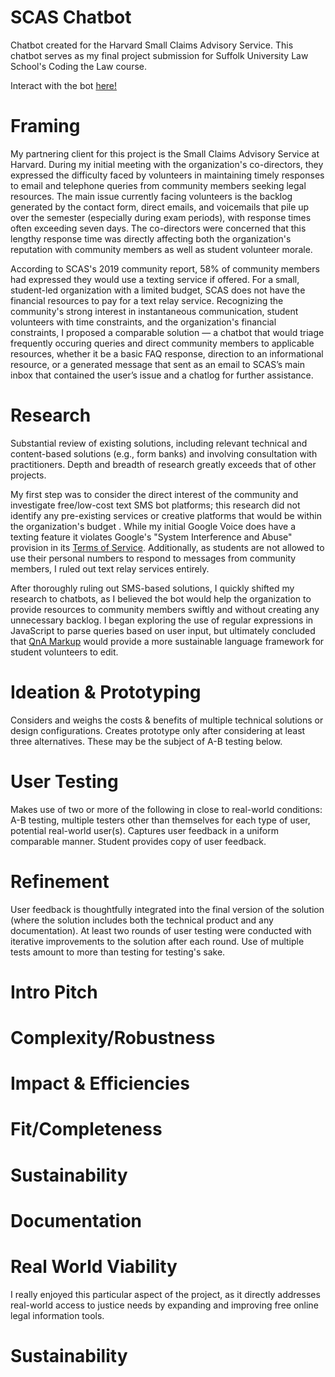 # SCAS Chatbot
Chatbot created for the Harvard Small Claims Advisory Service. This chatbot serves as my final project submission for Suffolk University Law School's Coding the Law course.
 
Interact with the bot [here!]( https://beantownbrit.github.io/scaschatbot/)

# Framing
My partnering client for this project is the Small Claims Advisory Service at Harvard. During my initial meeting with the organization's co-directors, they expressed the difficulty faced by volunteers in maintaining timely responses to email and telephone queries from community members seeking legal resources. The main issue currently facing volunteers is the backlog generated by the contact form, direct emails, and voicemails that pile up over the semester (especially during exam periods), with response times often exceeding seven days. The co-directors were concerned that this lengthy response time was directly affecting both the organization's reputation with community members as well as student volunteer morale.
 
According to SCAS's 2019 community report, 58% of community members had expressed they would use a texting service if offered. For a small, student-led organization with a limited budget, SCAS does not have the financial resources to pay for a text relay service. Recognizing the community's strong interest in instantaneous communication, student volunteers with time constraints, and the organization's financial constraints, I proposed a comparable solution — a chatbot that would triage frequently occuring queries and direct community members to applicable resources, whether it be a basic FAQ response, direction to an informational resource, or a generated message that sent as an email to SCAS’s main inbox that contained the user’s issue and a chatlog for further assistance. 
 
# Research
Substantial review of existing solutions, including relevant technical and content-based solutions (e.g., form banks) and involving consultation with practitioners. Depth and breadth of research greatly exceeds that of other projects.

My first step was to consider the direct interest of the community and investigate free/low-cost text SMS bot platforms; this research did not identify any pre-existing services or creative platforms that would be within the organization's budget .  While my initial Google Voice does have a texting feature it violates Google's "System Interference and Abuse" provision in its [Terms of Service](https://www.google.com/googlevoice/program-policies.html). Additionally, as students are not allowed to use their personal numbers to respond to messages from community members, I ruled out text relay services entirely.

After thoroughly ruling out SMS-based solutions, I quickly shifted my research to chatbots, as I believed the bot would help the organization to provide resources to community members swiftly and without creating any unnecessary backlog. I began exploring the use of regular expressions in JavaScript to parse queries based on user input, but ultimately concluded that [QnA Markup](https://www.qnamarkup.org/) would provide a more sustainable language framework for student volunteers to edit.
 
# Ideation & Prototyping
Considers and weighs the costs & benefits of multiple technical solutions or design configurations. Creates prototype only after considering at least three alternatives. These may be the subject of A-B testing below. 


 
# User Testing
Makes use of two or more of the following in close to real-world conditions: A-B testing, multiple testers other than themselves for each type of user, potential real-world user(s). Captures user feedback in a uniform comparable manner. Student provides copy of user feedback. 



# Refinement
User feedback is thoughtfully integrated into the final version of the solution (where the solution includes both the technical product and any documentation). At least two rounds of user testing were conducted with iterative improvements to the solution after each round. Use of multiple tests amount to more than testing for testing's sake. 


# Intro Pitch
 
 
# Complexity/Robustness
 
 
# Impact & Efficiencies
 
 
# Fit/Completeness
 
 
# Sustainability
 
 
# Documentation
 
 
# Real World Viability
I really enjoyed this particular aspect of the project, as it directly addresses real-world access to justice needs by expanding and improving free online legal information tools.
 
# Sustainability
 


